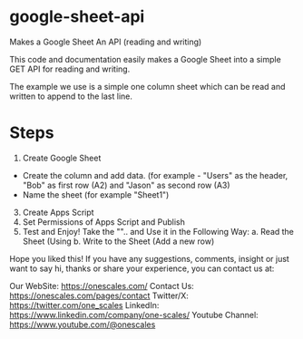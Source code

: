 # google-sheet-api
Makes a Google Sheet An API (reading and writing)

This code and documentation easily makes a Google Sheet into a simple GET API for reading and writing. 

The example we use is a simple one column sheet which can be read and written to append to the last line.

# Steps

1. Create Google Sheet
- Create the column and add data. (for example - "Users" as the header, "Bob" as first row (A2) and "Jason" as second row (A3)
- Name the sheet (for example "Sheet1")
3. Create Apps Script
4. Set Permissions of Apps Script and Publish
5. Test and Enjoy!
Take the "".. and Use it in the Following Way:
a. Read the Sheet (Using
b. Write to the Sheet (Add a new row)

Hope you liked this!
If you have any suggestions, comments, insight or just want to say hi, thanks or share your experience, you can contact us at:

Our WebSite: https://onescales.com/
Contact Us: https://onescales.com/pages/contact
Twitter/X: https://twitter.com/one_scales
LinkedIn: https://www.linkedin.com/company/one-scales/
Youtube Channel: https://www.youtube.com/@onescales


